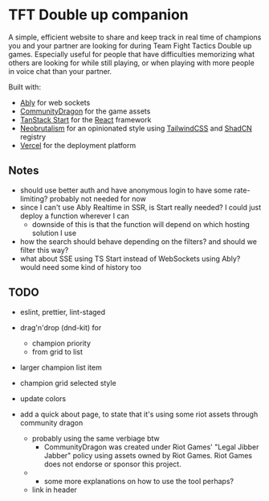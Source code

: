 # TFT Double up companion

A simple, efficient website to share and keep track in real time of champions you and your partner are looking for during Team Fight Tactics Double up games. Especially useful for people that have difficulties memorizing what others are looking for while still playing, or when playing with more people in voice chat than your partner.

Built with:

- [Ably](https://ably.com/) for web sockets
- [CommunityDragon](https://www.communitydragon.org/) for the game assets
- [TanStack Start](https://tanstack.com/start/latest) for the [React](https://react.dev/) framework
- [Neobrutalism](https://www.neobrutalism.dev/) for an opinionated style using [TailwindCSS](https://tailwindcss.com/) and [ShadCN](https://ui.shadcn.com/) registry
- [Vercel](https://vercel.com) for the deployment platform

## Notes

- should use better auth and have anonymous login to have some rate-limiting? probably not needed for now
- since I can't use Ably Realtime in SSR, is Start really needed? I could just deploy a function wherever I can
  - downside of this is that the function will depend on which hosting solution I use
- how the search should behave depending on the filters? and should we filter this way?
- what about SSE using TS Start instead of WebSockets using Ably? would need some kind of history too

## TODO

- eslint, prettier, lint-staged
- drag'n'drop (dnd-kit) for
  - champion priority
  - from grid to list
- larger champion list item
- champion grid selected style

- update colors

- add a quick about page, to state that it's using some riot assets through community dragon
  - probably using the same verbiage btw
    - CommunityDragon was created under Riot Games' "Legal Jibber Jabber" policy using assets owned by Riot Games. Riot Games does not endorse or sponsor this project.
  - + some more explanations on how to use the tool perhaps?
  - link in header

